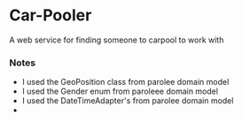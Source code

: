 # Car-Pooler
A web service for finding someone to carpool to work with

### Notes
+ I used the GeoPosition class from parolee domain model
+ I used the Gender enum from paroleee domain model
+ I used the DateTimeAdapter's from parolee domain model
+
